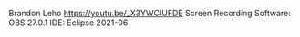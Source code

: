 Brandon Leho
https://youtu.be/_X3YWCIUFDE
Screen Recording Software: OBS 27.0.1
IDE: Eclipse 2021-06
